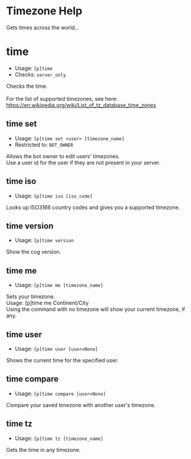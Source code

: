 # Timezone Help

Gets times across the world...

# time
 - Usage: `[p]time `
 - Checks: `server_only`

Checks the time.<br/><br/>For the list of supported timezones, see here:<br/>https://en.wikipedia.org/wiki/List_of_tz_database_time_zones

## time set
 - Usage: `[p]time set <user> [timezone_name] `
 - Restricted to: `BOT_OWNER`

Allows the bot owner to edit users' timezones.<br/>Use a user id for the user if they are not present in your server.

## time iso
 - Usage: `[p]time iso [iso_code] `

Looks up ISO3166 country codes and gives you a supported timezone.

## time version
 - Usage: `[p]time version `

Show the cog version.

## time me
 - Usage: `[p]time me [timezone_name] `

Sets your timezone.<br/>Usage: [p]time me Continent/City<br/>Using the command with no timezone will show your current timezone, if any.

## time user
 - Usage: `[p]time user [user=None] `

Shows the current time for the specified user.

## time compare
 - Usage: `[p]time compare [user=None] `

Compare your saved timezone with another user's timezone.

## time tz
 - Usage: `[p]time tz [timezone_name] `

Gets the time in any timezone.

